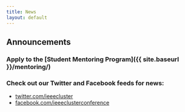 ```yaml
---
title: News
layout: default
---
```

## Announcements

### Apply to the [Student Mentoring Program]({{ site.baseurl }}/mentoring/)

### Check out our Twitter and Facebook feeds for news:
-  <a href="http://twitter.com/ieeecluster" class="icon-twitter" title="twitter.com/ieeecluster">twitter.com/ieeecluster</a>
-  <a href="https://www.facebook.com/ieeeclusterconference" class="icon-facebook" title="facebook.com/ieeeclusterconference">facebook.com/ieeeclusterconference</a>
